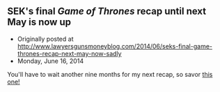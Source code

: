 ## SEK's final <em>Game of Thrones</em> recap until next May is now up

 * Originally posted at http://www.lawyersgunsmoneyblog.com/2014/06/seks-final-game-thrones-recap-next-may-now-sadly
 * Monday, June 16, 2014

You'll have to wait another nine months for my next recap, so savor [this one!](http://www.rawstory.com/rs/2014/06/16/recap-game-of-thrones-season-four-episode-ten-the-children/)